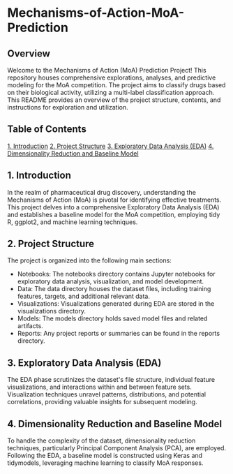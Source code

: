 # Mechanisms-of-Action-MoA-Prediction

## Overview
Welcome to the Mechanisms of Action (MoA) Prediction Project! This repository houses comprehensive explorations, analyses, and predictive modeling for the MoA competition. 
The project aims to classify drugs based on their biological activity, utilizing a multi-label classification approach. This README provides an overview of the project structure, contents, and instructions for exploration and utilization.

## Table of Contents
[1. Introduction](#1-introduction)
[2. Project Structure](#2-project-structure)
[3. Exploratory Data Analysis (EDA)](#3-exploratory-data-analysis-eda)
[4. Dimensionality Reduction and Baseline Model](#4-dimensionality-reduction-and-baseline-model)

<a id="1-introduction"></a>
## 1. Introduction
In the realm of pharmaceutical drug discovery, understanding the Mechanisms of Action (MoA) is pivotal for identifying effective treatments. 
This project delves into a comprehensive Exploratory Data Analysis (EDA) and establishes a baseline model for the MoA competition, employing tidy R, ggplot2, and machine learning techniques.

<a id="2-project-structure"></a>
## 2. Project Structure
The project is organized into the following main sections:
* Notebooks: The notebooks directory contains Jupyter notebooks for exploratory data analysis, visualization, and model development.
* Data: The data directory houses the dataset files, including training features, targets, and additional relevant data.
* Visualizations: Visualizations generated during EDA are stored in the visualizations directory.
* Models: The models directory holds saved model files and related artifacts.
* Reports: Any project reports or summaries can be found in the reports directory.

<a id="3-exploratory-data-analysis-eda"></a>
## 3. Exploratory Data Analysis (EDA)
The EDA phase scrutinizes the dataset's file structure, individual feature visualizations, and interactions within and between feature sets.
Visualization techniques unravel patterns, distributions, and potential correlations, providing valuable insights for subsequent modeling.

<a id="4-dimensionality-reduction-and-baseline-model"></a>
## 4. Dimensionality Reduction and Baseline Model
To handle the complexity of the dataset, dimensionality reduction techniques, particularly Principal Component Analysis (PCA), are employed.
Following the EDA, a baseline model is constructed using Keras and tidymodels, leveraging machine learning to classify MoA responses.
